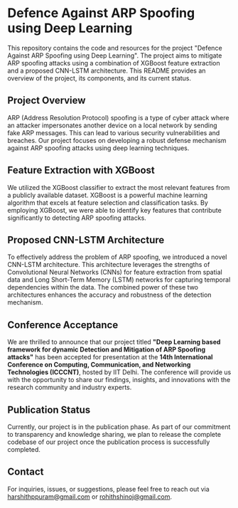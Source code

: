 # Defence Against ARP Spoofing using Deep Learning

This repository contains the code and resources for the project "Defence Against ARP Spoofing using Deep Learning". The project aims to mitigate ARP spoofing attacks using a combination of XGBoost feature extraction and a proposed CNN-LSTM architecture. This README provides an overview of the project, its components, and its current status.

## Project Overview

ARP (Address Resolution Protocol) spoofing is a type of cyber attack where an attacker impersonates another device on a local network by sending fake ARP messages. This can lead to various security vulnerabilities and breaches. Our project focuses on developing a robust defense mechanism against ARP spoofing attacks using deep learning techniques.

## Feature Extraction with XGBoost

We utilized the XGBoost classifier to extract the most relevant features from a publicly available dataset. XGBoost is a powerful machine learning algorithm that excels at feature selection and classification tasks. By employing XGBoost, we were able to identify key features that contribute significantly to detecting ARP spoofing attacks.

## Proposed CNN-LSTM Architecture

To effectively address the problem of ARP spoofing, we introduced a novel CNN-LSTM architecture. This architecture leverages the strengths of Convolutional Neural Networks (CNNs) for feature extraction from spatial data and Long Short-Term Memory (LSTM) networks for capturing temporal dependencies within the data. The combined power of these two architectures enhances the accuracy and robustness of the detection mechanism.

## Conference Acceptance

We are thrilled to announce that our project titled **__"Deep Learning based framework for dynamic Detection and Mitigation of ARP Spoofing attacks"__** has been accepted for presentation at the **__14th International Conference on Computing, Communication, and Networking Technologies (ICCCNT)__**, hosted by IIT Delhi. The conference will provide us with the opportunity to share our findings, insights, and innovations with the research community and industry experts.

## Publication Status

Currently, our project is in the publication phase. As part of our commitment to transparency and knowledge sharing, we plan to release the complete codebase of our project once the publication process is successfully completed.

## Contact

For inquiries, issues, or suggestions, please feel free to reach out via harshithppuram@gmail.com or rohithshinoj@gmail.com.



